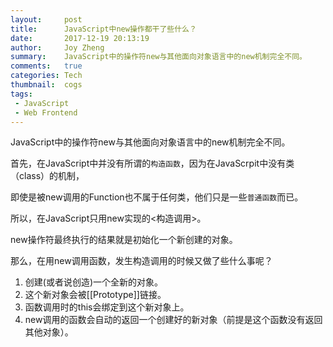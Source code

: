 ```yaml
---
layout:     post
title:      JavaScript中new操作都干了些什么？
date:       2017-12-19 20:13:19
author:     Joy Zheng
summary:    JavaScript中的操作符new与其他面向对象语言中的new机制完全不同。
comments:   true
categories: Tech
thumbnail:  cogs
tags:
 - JavaScript
 - Web Frontend
---
```


JavaScript中的操作符new与其他面向对象语言中的new机制完全不同。

首先，在JavaScript中并没有所谓的`构造函数`，因为在JavaScrpit中没有类（class）的机制，

即使是被new调用的Function也不属于任何类，他们只是一些`普通函数`而已。

所以，在JavaScript只用new实现的<构造调用>。

new操作符最终执行的结果就是初始化一个新创建的对象。



那么，在用new调用函数，发生构造调用的时候又做了些什么事呢？

  1. 创建(或者说创造)一个全新的对象。
  2. 这个新对象会被[[Prototype]]链接。
  3. 函数调用时的this会绑定到这个新对象上。
  4. new调用的函数会自动的返回一个创建好的新对象（前提是这个函数没有返回其他对象）。
